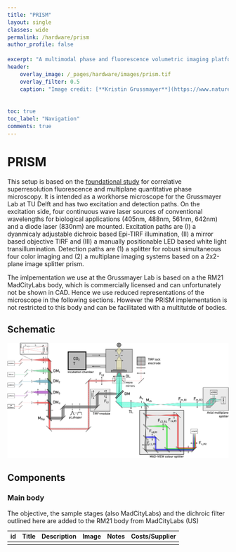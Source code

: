 ```yaml
---
title: "PRISM"
layout: single
classes: wide
permalink: /hardware/prism
author_profile: false

excerpt: "A multimodal phase and fluorescence volumetric imaging platform"
header: 
    overlay_image: /_pages/hardware/images/prism.tif
    overlay_filter: 0.5
    caption: "Image credit: [**Kristin Grussmayer**](https://www.nature.com/articles/ncomms6830)"


toc: true
toc_label: "Navigation"
comments: true
---
```


# PRISM 
This setup is based on the <a href="https://www.nature.com/articles/s41566-018-0109-4">foundational study</a> for correlative superresolution fluorescence and multiplane quantitative phase microscopy. It is intended as a workhorse microscope for the Grussmayer Lab at TU Delft and has two excitation and detection paths. On the excitation side, four continuous wave laser sources of conventional wavelengths for biological applications (405nm, 488nm, 561nm, 642nm) and a diode laser (830nm) are mounted. Excitation paths are (I) a dyanmicaly adjustable dichroic based Epi-TIRF illumination, (II) a mirror based objective TIRF and (III) a manually positionable LED based white light transillumination. Detection paths are (1) a splitter for robust simultaneous four color imaging and (2) a multiplane imaging systems based on a 2x2-plane image splitter prism. 

The imlpementation we use at the Grussmayer Lab is based on a the RM21 MadCityLabs body, which is commercially licensed and can unfortunately not be shown in CAD. Hence we use reduced representations of the microscope in the following sections. However the PRISM implementation is not restricted to this body and can be facilitated with a multitutde of bodies. 

## Schematic 

![PRISM platform](/_pages/hardware/images/prism.tif)

## Components

### Main body 
The objective, the sample stages (also MadCityLabs) and the dichroic filter outlined here are added to the RM21 body from MadCityLabs (US)

| id  | Title  | Description  | Image  |  Notes | Costs/Supplier  |
|---|---|---|---|---|---|
|   |   |   |   |   |   |






